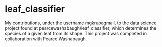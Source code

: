 # leaf_classifier
My contributions, under the username mgkrupagmail, to the data science project found at pearcewashabaugh/leaf_classifier, which determines the species of a given leaf from its shape. This project was completed in collaboration with Pearce Washabaugh.
